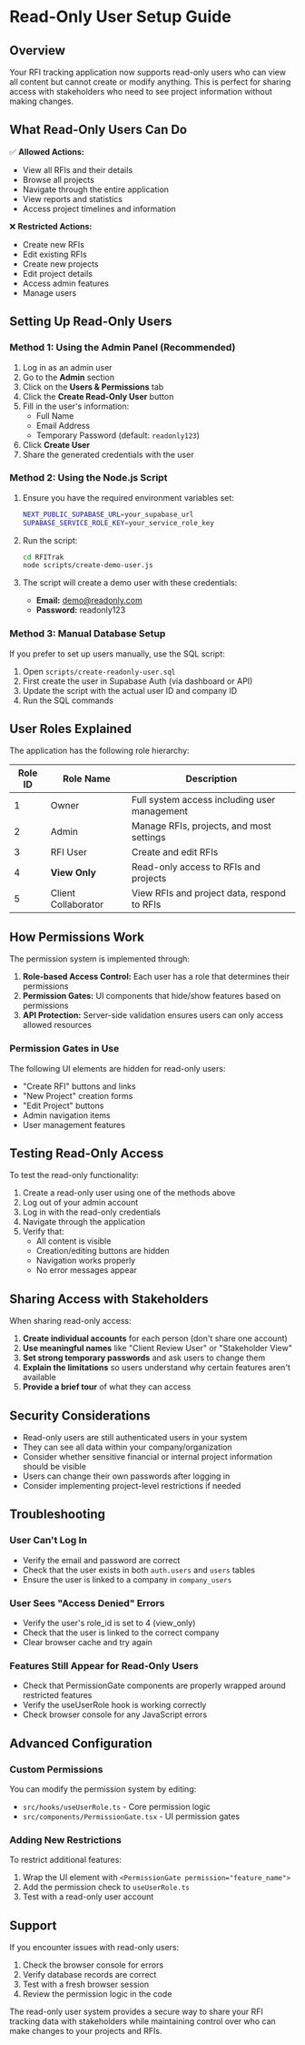 # Read-Only User Setup Guide

## Overview

Your RFI tracking application now supports read-only users who can view all content but cannot create or modify anything. This is perfect for sharing access with stakeholders who need to see project information without making changes.

## What Read-Only Users Can Do

✅ **Allowed Actions:**
- View all RFIs and their details
- Browse all projects
- Navigate through the entire application
- View reports and statistics
- Access project timelines and information

❌ **Restricted Actions:**
- Create new RFIs
- Edit existing RFIs
- Create new projects
- Edit project details
- Access admin features
- Manage users

## Setting Up Read-Only Users

### Method 1: Using the Admin Panel (Recommended)

1. Log in as an admin user
2. Go to the **Admin** section
3. Click on the **Users & Permissions** tab
4. Click the **Create Read-Only User** button
5. Fill in the user's information:
   - Full Name
   - Email Address
   - Temporary Password (default: `readonly123`)
6. Click **Create User**
7. Share the generated credentials with the user

### Method 2: Using the Node.js Script

1. Ensure you have the required environment variables set:
   ```bash
   NEXT_PUBLIC_SUPABASE_URL=your_supabase_url
   SUPABASE_SERVICE_ROLE_KEY=your_service_role_key
   ```

2. Run the script:
   ```bash
   cd RFITrak
   node scripts/create-demo-user.js
   ```

3. The script will create a demo user with these credentials:
   - **Email:** demo@readonly.com
   - **Password:** readonly123

### Method 3: Manual Database Setup

If you prefer to set up users manually, use the SQL script:

1. Open `scripts/create-readonly-user.sql`
2. First create the user in Supabase Auth (via dashboard or API)
3. Update the script with the actual user ID and company ID
4. Run the SQL commands

## User Roles Explained

The application has the following role hierarchy:

| Role ID | Role Name | Description |
|---------|-----------|-------------|
| 1 | Owner | Full system access including user management |
| 2 | Admin | Manage RFIs, projects, and most settings |
| 3 | RFI User | Create and edit RFIs |
| 4 | **View Only** | Read-only access to RFIs and projects |
| 5 | Client Collaborator | View RFIs and project data, respond to RFIs |

## How Permissions Work

The permission system is implemented through:

1. **Role-based Access Control:** Each user has a role that determines their permissions
2. **Permission Gates:** UI components that hide/show features based on permissions
3. **API Protection:** Server-side validation ensures users can only access allowed resources

### Permission Gates in Use

The following UI elements are hidden for read-only users:

- "Create RFI" buttons and links
- "New Project" creation forms
- "Edit Project" buttons
- Admin navigation items
- User management features

## Testing Read-Only Access

To test the read-only functionality:

1. Create a read-only user using one of the methods above
2. Log out of your admin account
3. Log in with the read-only credentials
4. Navigate through the application
5. Verify that:
   - All content is visible
   - Creation/editing buttons are hidden
   - Navigation works properly
   - No error messages appear

## Sharing Access with Stakeholders

When sharing read-only access:

1. **Create individual accounts** for each person (don't share one account)
2. **Use meaningful names** like "Client Review User" or "Stakeholder View"
3. **Set strong temporary passwords** and ask users to change them
4. **Explain the limitations** so users understand why certain features aren't available
5. **Provide a brief tour** of what they can access

## Security Considerations

- Read-only users are still authenticated users in your system
- They can see all data within your company/organization
- Consider whether sensitive financial or internal project information should be visible
- Users can change their own passwords after logging in
- Consider implementing project-level restrictions if needed

## Troubleshooting

### User Can't Log In
- Verify the email and password are correct
- Check that the user exists in both `auth.users` and `users` tables
- Ensure the user is linked to a company in `company_users`

### User Sees "Access Denied" Errors
- Verify the user's role_id is set to 4 (view_only)
- Check that the user is linked to the correct company
- Clear browser cache and try again

### Features Still Appear for Read-Only Users
- Check that PermissionGate components are properly wrapped around restricted features
- Verify the useUserRole hook is working correctly
- Check browser console for any JavaScript errors

## Advanced Configuration

### Custom Permissions

You can modify the permission system by editing:
- `src/hooks/useUserRole.ts` - Core permission logic
- `src/components/PermissionGate.tsx` - UI permission gates

### Adding New Restrictions

To restrict additional features:

1. Wrap the UI element with `<PermissionGate permission="feature_name">`
2. Add the permission check to `useUserRole.ts`
3. Test with a read-only user account

## Support

If you encounter issues with read-only users:

1. Check the browser console for errors
2. Verify database records are correct
3. Test with a fresh browser session
4. Review the permission logic in the code

The read-only user system provides a secure way to share your RFI tracking data with stakeholders while maintaining control over who can make changes to your projects and RFIs. 